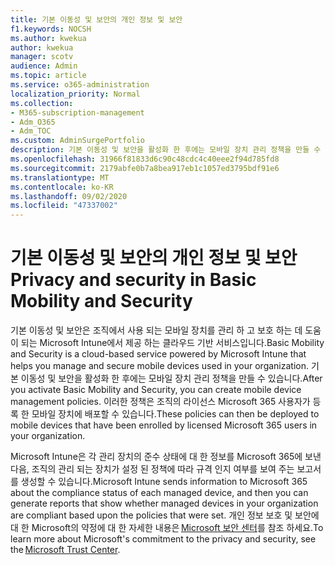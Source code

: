 ```yaml
---
title: 기본 이동성 및 보안의 개인 정보 및 보안
f1.keywords: NOCSH
ms.author: kwekua
author: kwekua
manager: scotv
audience: Admin
ms.topic: article
ms.service: o365-administration
localization_priority: Normal
ms.collection:
- M365-subscription-management
- Adm_O365
- Adm_TOC
ms.custom: AdminSurgePortfolio
description: 기본 이동성 및 보안을 활성화 한 후에는 모바일 장치 관리 정책을 만들 수 있습니다.
ms.openlocfilehash: 31966f81833d6c90c48cdc4c40eee2f94d785fd8
ms.sourcegitcommit: 2179abfe0b7a8bea917eb1c1057ed3795bdf91e6
ms.translationtype: MT
ms.contentlocale: ko-KR
ms.lasthandoff: 09/02/2020
ms.locfileid: "47337002"
---
```

# <a name="privacy-and-security-in-basic-mobility-and-security"></a><span data-ttu-id="9b5a3-103">기본 이동성 및 보안의 개인 정보 및 보안</span><span class="sxs-lookup"><span data-stu-id="9b5a3-103">Privacy and security in Basic Mobility and Security</span></span>

<span data-ttu-id="9b5a3-104">기본 이동성 및 보안은 조직에서 사용 되는 모바일 장치를 관리 하 고 보호 하는 데 도움이 되는 Microsoft Intune에서 제공 하는 클라우드 기반 서비스입니다.</span><span class="sxs-lookup"><span data-stu-id="9b5a3-104">Basic Mobility and Security is a cloud-based service powered by Microsoft Intune that helps you manage and secure mobile devices used in your organization.</span></span> <span data-ttu-id="9b5a3-105">기본 이동성 및 보안을 활성화 한 후에는 모바일 장치 관리 정책을 만들 수 있습니다.</span><span class="sxs-lookup"><span data-stu-id="9b5a3-105">After you activate Basic Mobility and Security, you can create mobile device management policies.</span></span> <span data-ttu-id="9b5a3-106">이러한 정책은 조직의 라이선스 Microsoft 365 사용자가 등록 한 모바일 장치에 배포할 수 있습니다.</span><span class="sxs-lookup"><span data-stu-id="9b5a3-106">These policies can then be deployed to mobile devices that have been enrolled by licensed Microsoft 365 users in your organization.</span></span>

<span data-ttu-id="9b5a3-107">Microsoft Intune은 각 관리 장치의 준수 상태에 대 한 정보를 Microsoft 365에 보낸 다음, 조직의 관리 되는 장치가 설정 된 정책에 따라 규격 인지 여부를 보여 주는 보고서를 생성할 수 있습니다.</span><span class="sxs-lookup"><span data-stu-id="9b5a3-107">Microsoft Intune sends information to Microsoft 365 about the compliance status of each managed device, and then you can generate reports that show whether managed devices in your organization are compliant based upon the policies that were set.</span></span> <span data-ttu-id="9b5a3-108">개인 정보 보호 및 보안에 대 한 Microsoft의 약정에 대 한 자세한 내용은 [Microsoft 보안 센터](https://www.microsoft.com/trust-center)를 참조 하세요.</span><span class="sxs-lookup"><span data-stu-id="9b5a3-108">To learn more about Microsoft's commitment to the privacy and security, see the [Microsoft Trust Center](https://www.microsoft.com/trust-center).</span></span>